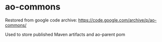 # ao-commons
Restored from google code archive: https://code.google.com/archive/p/ao-commons/

Used to store published Maven artifacts and ao-parent pom
